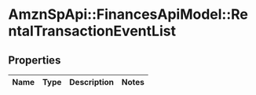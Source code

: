 # AmznSpApi::FinancesApiModel::RentalTransactionEventList

## Properties
Name | Type | Description | Notes
------------ | ------------- | ------------- | -------------

